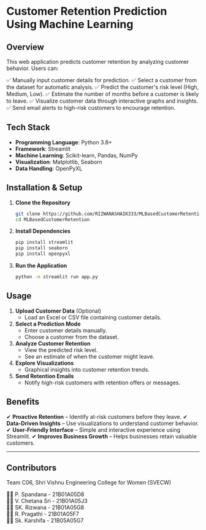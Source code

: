 # Customer Retention Prediction Using Machine Learning

## Overview
This web application predicts customer retention by analyzing customer behavior. Users can:

✅ Manually input customer details for prediction.
✅ Select a customer from the dataset for automatic analysis.
✅ Predict the customer's risk level (High, Medium, Low).
✅ Estimate the number of months before a customer is likely to leave.
✅ Visualize customer data through interactive graphs and insights.
✅ Send email alerts to high-risk customers to encourage retention.

## Tech Stack
- **Programming Language**: Python 3.8+
- **Framework**: Streamlit
- **Machine Learning**: Scikit-learn, Pandas, NumPy
- **Visualization**: Matplotlib, Seaborn
- **Data Handling**: OpenPyXL

## Installation & Setup
1. **Clone the Repository**
   ```sh
   git clone https://github.com/RIZWANASHAIK333/MLBasedCustomerRetention.git
   cd MLBasedCustomerRetention
   ```
2. **Install Dependencies**
   ```sh
   pip install streamlit
   pip install seaborn
   pip install openpyxl
   ```
3. **Run the Application**
   ```sh
   python -m streamlit run app.py
   ```

## Usage
1. **Upload Customer Data** (Optional)
   - Load an Excel or CSV file containing customer details.
2. **Select a Prediction Mode**
   - Enter customer details manually.
   - Choose a customer from the dataset.
3. **Analyze Customer Retention**
   - View the predicted risk level.
   - See an estimate of when the customer might leave.
4. **Explore Visualizations**
   - Graphical insights into customer retention trends.
5. **Send Retention Emails**
   - Notify high-risk customers with retention offers or messages.

## Benefits
✔ **Proactive Retention** – Identify at-risk customers before they leave.
✔ **Data-Driven Insights** – Use visualizations to understand customer behavior.
✔ **User-Friendly Interface** – Simple and interactive experience using Streamlit.
✔ **Improves Business Growth** – Helps businesses retain valuable customers.

---

## Contributors
Team C06, Shri Vishnu Engineering College for Women (SVECW)

👩‍💻 P. Spandana - 21B01A05D8  
👩‍💻 V. Chetana Sri - 21B01A05J3  
👩‍💻 SK. Rizwana - 21B01A05G8  
👩‍💻 R. Pragathi - 21B01A05F7  
👩‍💻 Sk. Karshifa - 21B05A05G7